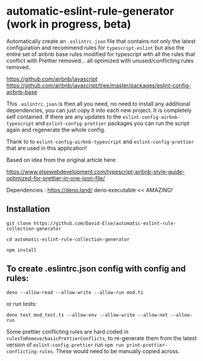 # automatic-eslint-rule-generator (work in progress, beta)

Automatically create an `.eslintrc.json` file that contains not only the latest configuration and recommend rules for `typescript-eslint` but also the entire set of airbnb base rules modified for typescript with all the rules that conflict with Prettier removed... all optimized with unused/conflicting rules removed.

https://github.com/airbnb/javascript
https://github.com/airbnb/javascript/tree/master/packages/eslint-config-airbnb-base

This `.eslintrc.json` is then all you need, no need to install any additional dependencies, you can just copy it into each new project. It is completely self contained. If there are any updates to the `eslint-config-airbnb-typescript` and `eslint-config-prettier` packages you can run the script again and regenerate the whole config.

Thank to to `eslint-config-airbnb-typescript` and `eslint-config-prettier` that are used in this application!

Based on idea from the original article here:

https://www.elsewebdevelopment.com/typescript-airbnb-style-guide-optimized-for-prettier-in-one-json-file/

Dependencies : https://deno.land/ deno executable << AMAZING!

## Installation

`git clone https://github.com/David-Else/automatic-eslint-rule-collection-generator`

`cd automatic-eslint-rule-collection-generator`

`npm install`

## To create .eslintrc.json config with config and rules:

`deno --allow-read --allow-write --allow-run mod.ts`

or run tests:

`deno test mod_test.ts --allow-env --allow-write --allow-net --allow-run`

Some prettier conflicting rules are hard coded in `rulesToRemove/basicPrettierConflicts`, to re-generate them from the latest version of `eslint-config-prettier` run `npm run print-prettier-conflicting-rules`. These would need to be manually copied across.
